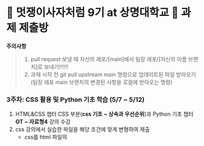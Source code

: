# 🦁 멋쟁이사자처럼 9기 at 상명대학교 🦁 과제 제출방

**주의사항**
> 1. pull request 보낼 때 자신의 레포/[main]에서 팀장 레포/[자신의 이름 브랜치]로 보내기!!!!!!
> 2. 과제 시작 전 git pull upstream main 명령으로 업데이트된 파일 받아오기 (팀장 레포 main 브랜치의 변경된 사항을 로컬에 받아오는 명령)

### 3주차: CSS 활용 및 Python 기초 학습 (5/7 ~ 5/12)
1. HTML&CSS 챕터 CSS 부분(**css 기초 ~ 상속과 우선순위**)과 Python 기초 챕터 **OT ~ 자료형4** 강의 수강
2. css 강의에서 실습한 파일을 해당 조건에 맞게 변형하여 제출
   - css를 html 파일의 <style> 태그 안에 작성하는 것이 아닌 css 파일에 작성 후 html 파일과 연결
   - 페이지 크기를 아무리 축소하고 확대해도 footer가 밑에 유지되도록 설정

### 2주차: HTML 활용 및 Bootstrap 적용 (4/27 ~ 5/5)
1. HTML&CSS 챕터 HTML 부분(**Intro ~폼 태그**)과 **Bootstrap** 강의 수강
2. 공유드린 예시를 참고하여 자신만의 자기소개 페이지 생성 (형식 없이 자유롭게 만들어주세요😎)
3. 단, Bootstrap 둘러보기 및 적용은 필수!!!! 

### 1주차: 웹 기초 정리 및 Github 기초 (3/29 ~ 4/7)
1. 웹 기초 챕터 전체(**OT ~ Github 배포**)와 Django 챕터(**Git 사용법**) 강의 수강
2. 강의 내용을 파일에 정리 (.txt 혹은 .md 등 파일 형식 자유)
3. 자신의 Github 계정에 repository 생성 후 파일 올리기 (레포 이름 자유롭게 설정)

---
## 과제 제출을 위한 최초 설정
**1. 팀장 레포 fork**   
   : 자신의 레포에 fork 뜬 레포 자동 생성   
   
**2. `git clone [fork 뜬 자신의 레포 주소]`**   
   : fork 뜬 자신의 레포 파일을 로컬에 생성하는 명령   
   
**3. `git remote add upstream [팀장 레포 주소]`**   
   : 과제 시작 전 팀장 레포의 업데이트된 파일들을 받아오기 위해 팀장 레포를 연결하는 명령

---

## 다른 팀 레포 놀러가기🏄‍♂️

[경은팀](https://github.com/GyeongEun-Kim/Likelion-9th-HW) [어진팀](https://github.com/mingmeng030/Likelion-9th-homework)
[현빈팀](https://github.com/myunbongs/LikeLion_9_HW)
